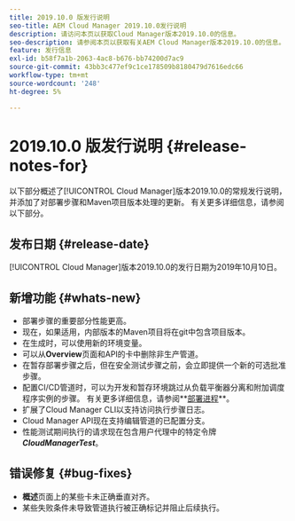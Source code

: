 ```yaml
---
title: 2019.10.0 版发行说明
seo-title: AEM Cloud Manager 2019.10.0发行说明
description: 请访问本页以获取Cloud Manager版本2019.10.0的信息。
seo-description: 请参阅本页以获取有关AEM Cloud Manager版本2019.10.0的信息。
feature: 发行信息
exl-id: b58f7a1b-2063-4ac8-b676-bb74200d7ac9
source-git-commit: 43bb3c477ef9c1ce178509b8180479d7616edc66
workflow-type: tm+mt
source-wordcount: '248'
ht-degree: 5%

---
```


# 2019.10.0 版发行说明 {#release-notes-for}

以下部分概述了[!UICONTROL Cloud Manager]版本2019.10.0的常规发行说明，并添加了对部署步骤和Maven项目版本处理的更新。
有关更多详细信息，请参阅以下部分。

## 发布日期 {#release-date}

[!UICONTROL Cloud Manager]版本2019.10.0的发行日期为2019年10月10日。

## 新增功能 {#whats-new}

* 部署步骤的重要部分性能更高。
* 现在，如果适用，内部版本的Maven项目将在git中包含项目版本。
* 在生成时，可以使用新的环境变量。
* 可以从&#x200B;**Overview**&#x200B;页面和API的卡中删除非生产管道。
* 在暂存部署步骤之后，但在安全测试步骤之前，会立即提供一个新的可选批准步骤。
* 配置CI/CD管道时，可以为开发和暂存环境跳过从负载平衡器分离和附加调度程序实例的步骤。
有关更多详细信息，请参阅**[部署进程](deploying-code.md#deployment-process)**。
* 扩展了Cloud Manager CLI以支持访问执行步骤日志。
* Cloud Manager API现在支持编辑管道的已配置分支。
* 性能测试期间执行的请求现在包含用户代理中的特定令牌&#x200B;***CloudManagerTest***。

## 错误修复 {#bug-fixes}

* **概述**&#x200B;页面上的某些卡未正确垂直对齐。
* 某些失败条件未导致管道执行被正确标记并阻止后续执行。
